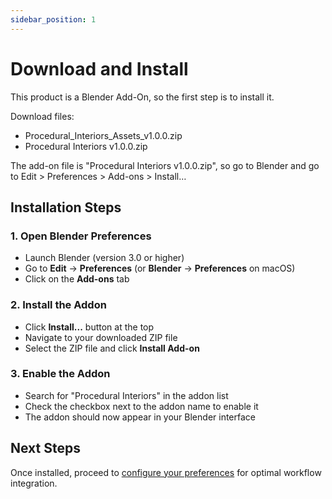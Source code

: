 ```yaml
---
sidebar_position: 1
---
```


# Download and Install

This product is a Blender Add-On, so the first step is to install it.

Download files:

- Procedural_Interiors_Assets_v1.0.0.zip
- Procedural Interiors v1.0.0.zip

The add-on file is "Procedural Interiors  v1.0.0.zip", so go to Blender and go to Edit > Preferences > Add-ons > Install…


## Installation Steps

### 1. Open Blender Preferences
- Launch Blender (version 3.0 or higher)
- Go to **Edit** → **Preferences** (or **Blender** → **Preferences** on macOS)
- Click on the **Add-ons** tab

### 2. Install the Addon
- Click **Install...** button at the top
- Navigate to your downloaded ZIP file
- Select the ZIP file and click **Install Add-on**

### 3. Enable the Addon
- Search for "Procedural Interiors" in the addon list
- Check the checkbox next to the addon name to enable it
- The addon should now appear in your Blender interface

## Next Steps

Once installed, proceed to [configure your preferences](preferences) for optimal workflow integration.
